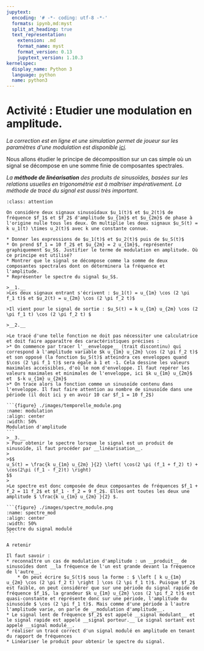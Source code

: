 ```yaml
---
jupytext:
  encoding: '# -*- coding: utf-8 -*-'
  formats: ipynb,md:myst
  split_at_heading: true
  text_representation:
    extension: .md
    format_name: myst
    format_version: 0.13
    jupytext_version: 1.10.3
kernelspec:
  display_name: Python 3
  language: python
  name: python3
---
```

# Activité : Etudier une modulation en amplitude.
_La correction est en ligne et une simulation permet de joueur sur les paramètres d'une modulation est disponible [ici](https://stanislas.edunao.com/mod/resource/view.php?id=12802)._

Nous allons étudier le principe de décomposition sur un cas simple où un signal se décompose en une somme finie de composantes spectrales.

_La __méthode de linéarisation__ des produits de sinusoïdes, basées sur les relations usuelles en trigonométrie est à maîtriser impérativement. La méthode de tracé du signal est aussi très important._



````{admonition} Exercice 
:class: attention

On considère deux signaux sinusoïdaux $u_1(t)$ et $u_2(t)$ de fréquence $f_1$ et $f_2$ d'amplitude $u_{1m}$ et $u_{2m}$ de phase à l'origine nulle tous les deux. On multiplie les deux signaux $u_S(t) = k u_1(t) \times u_2(t)$ avec k une constante connue.

* Donner les expressions de $u_1(t)$ et $u_2(t)$ puis de $u_S(t)$
* On prend $f_1 = 10 f_2$ et $u_{2m} = 2 u_{1m}$, représenter graphiquement $u_S$. Justifier le terme de modulation en amplitude. Où ce principe est utilisé?
* Montrer que le signal se décompose comme la somme de deux composantes spectrales dont on déterminera la fréquence et l'amplitude.
* Représenter le spectre du signal $u_S$.
````

````{topic} Correction
>__1.__
>Les deux signaux entrant s'écrivent : $u_1(t) = u_{1m} \cos (2 \pi f_1 t)$ et $u_2(t) = u_{2m} \cos (2 \pi f_2 t)$

>Il vient pour le signal de sortie : $u_S(t) = k u_{1m} u_{2m} \cos (2 \pi f_1 t) \cos (2 \pi f_2 t) $

>__2.__

>Le tracé d'une telle fonction ne doit pas nécessiter une calculatrice et doit faire apparaître des caractéristiques précises :
>* On commence par tracer l'__enveloppe__ (trait discontinu) qui correspond à l'amplitude variable $k u_{1m} u_{2m} \cos (2 \pi f_2 t)$ et son opposé (la fonction $u_S(t)$ atteindra ces enveloppes quand $\cos (2 \pi f_1 t)$ sera égale à 1 et -1. Cela dessine les valeurs maximales accessibles, d'où le nom d'enveloppe. Il faut repérer les valeurs maximales et minimales de l'enveloppe, ici $k u_{1m} u_{2m}$ et  $-k u_{1m} u_{2m}$
>* On trace alors la fonction comme un sinusoïde contenu dans l'enveloppe. Il faut faire attention au nombre de sinusoïde dans une période (il doit ici y en avoir 10 car $f_1 = 10 f_2$)

```{figure} ./images/temporelle_module.png
:name: modulation
:align: center
:width: 50%
Modulation d'amplitude
```
>__3.__
> Pour obtenir le spectre lorsque le signal est un produit de sinusoïde, il faut procéder par __linéarisation__.
>
>$$
u_S(t) = \frac{k u_{1m} u_{2m} }{2} \left( \cos(2 \pi (f_1 + f_2) t) + \cos(2\pi (f_1 - f_2)t) \right)
$$
>
>Le spectre est donc composée de deux composantes de fréquences $f_1 + f_2 = 11 f_2$ et $f_1 - f_2 = 9 f_2$. Elles ont toutes les deux une amplitude $ \frac{k u_{1m} u_{2m} }{2} $.

```{figure} ./images/spectre_module.png
:name: spectre_mod
:align: center
:width: 50%
Spectre du signal modulé
```
````

```{important} 
A retenir

Il faut savoir :
* reconnaître un cas de modulation d'amplitude : un __produit__ de sinusoïdes dont __la fréquence de l'un est grande devant la fréquence de l'autre__.
    * On peut écrire $u_S(t)$ sous la forme : $ \left [ k u_{1m} u_{2m} \cos (2 \pi f_2 t) \right ] \cos (2 \pi f_1 t)$. Puisque $f_2$ est faible, on peut considérer que sur une période du signal rapide de fréquence $f_1$, la grandeur $k u_{1m} u_{2m} \cos (2 \pi f_2 t)$ est quasi-constante et représente donc sur une période, l'amplitude du sinusoïde $ \cos (2 \pi f_1 t)$. Mais comme d'une période à l'autre l'amplitude varie, on parle de __modulation d'amplitude__.
* Le signal lent de fréquence $f_2$ est appelé __signal modulant__ et le signal rapide est appelé __signal porteur.__ Le signal sortant est appelé __signal modulé__.
* réaliser un tracé correct d'un signal modulé en amplitude en tenant du rapport de fréquences
* Linéariser le produit pour obtenir le spectre du signal.
```